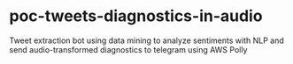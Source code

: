 # poc-tweets-diagnostics-in-audio
Tweet extraction bot using data mining to analyze sentiments with NLP and send audio-transformed diagnostics to telegram using AWS Polly
